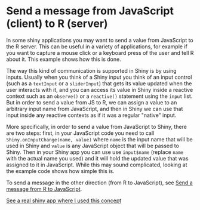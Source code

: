 # Send a message from JavaScript (client) to R (server)

In some shiny applications you may want to send a value from JavaScript to the R server. This can be useful in a variety of applications, for example if you want to capture a mouse click or a keyboard press of the user and tell R about it. This example shows how this is done.

The way this kind of communication is supported in Shiny is by using inputs. Usually when you think of a Shiny input you think of an input control (such as a `textInput` or a `sliderInput`) that gets its value updated when the user interacts with it, and you can access its value in Shiny inside a reactive context such as an `observe()` or a `reactive()` statement using the `input` list. But in order to send a value from JS to R, we can assign a value to an arbitrary input name from JavaScript, and then in Shiny we can use that input inside any reactive contexts as if it was a regular "native" input.

More specifically, in order to send a value from JavaScript to Shiny, there are two steps: first, in your JavaScript code you need to call `Shiny.onInputChange(name, value)` where `name` is the input name that will be used in Shiny and `value` is any JavaScript object that will be passed to Shiny. Then in your Shiny app you can use use `input$name` (replace `name` with the actual name you used) and it will hold the updated value that was assigned to it in JavaScript. While this may sound complicated, looking at the example code shows how simple this is.

To send a message in the other direction (from R to JavaScript), see [Send a message from R to JavaScript](../message-r-to-javascript).

[See a real shiny app where I used this concept](http://daattali.com/shiny/cfl/)